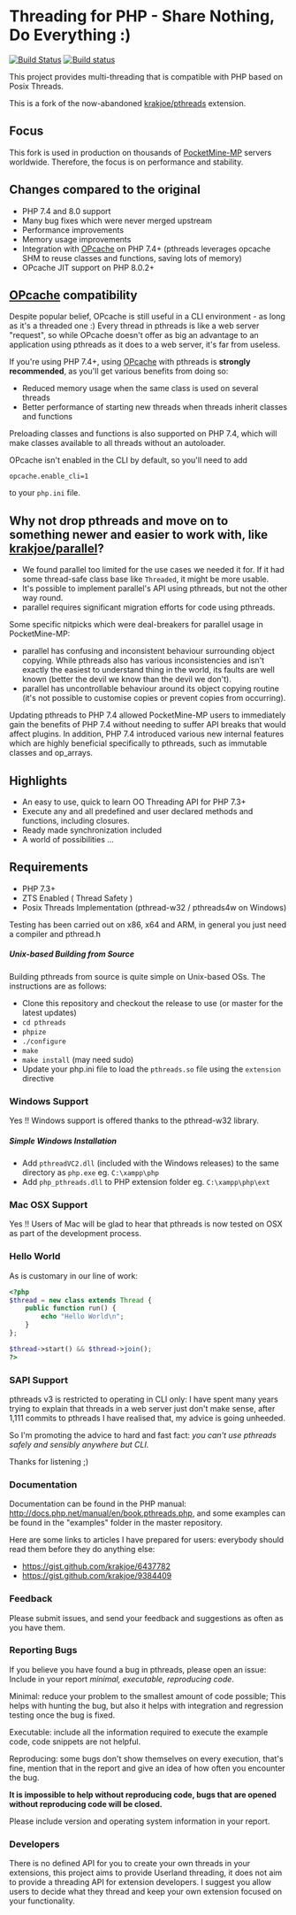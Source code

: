 # Threading for PHP - Share Nothing, Do Everything :)

[![Build Status](https://travis-ci.com/pmmp/pthreads.svg?branch=fork)](https://travis-ci.com/pmmp/pthreads)
[![Build status](https://ci.appveyor.com/api/projects/status/929kgwur23p40n1y/branch/fork?svg=true)](https://ci.appveyor.com/project/pmmp/pthreads/branch/fork)
<!---
[![Average time to resolve an issue](http://isitmaintained.com/badge/resolution/krakjoe/pthreads.svg)](http://isitmaintained.com/project/krakjoe/pthreads "Average time to resolve an issue")
[![Percentage of issues still open](http://isitmaintained.com/badge/open/krakjoe/pthreads.svg)](http://isitmaintained.com/project/krakjoe/pthreads "Percentage of issues still open")
[![Join the chat at https://gitter.im/krakjoe/pthreads](https://badges.gitter.im/Join%20Chat.svg)](https://gitter.im/krakjoe/pthreads?utm_source=badge&utm_medium=badge&utm_campaign=pr-badge&utm_content=badge)
-->
This project provides multi-threading that is compatible with PHP based on Posix Threads.

This is a fork of the now-abandoned [krakjoe/pthreads](https://github.com/krakjoe/pthreads) extension.

## Focus
This fork is used in production on thousands of [PocketMine-MP](https://github.com/pmmp/PocketMine-MP) servers worldwide. Therefore, the focus is on performance and stability.

## Changes compared to the original
- PHP 7.4 and 8.0 support
- Many bug fixes which were never merged upstream
- Performance improvements
- Memory usage improvements
- Integration with [OPcache](https://www.php.net/manual/en/book.opcache.php) on PHP 7.4+ (pthreads leverages opcache SHM to reuse classes and functions, saving lots of memory)
- OPcache JIT support on PHP 8.0.2+

## [OPcache](https://www.php.net/manual/en/book.opcache.php) compatibility
Despite popular belief, OPcache is still useful in a CLI environment - as long as it's a threaded one :)
Every thread in pthreads is like a web server "request", so while OPcache doesn't offer as big an advantage to an application using pthreads as it does to a web server, it's far from useless.

If you're using PHP 7.4+, using [OPcache](https://www.php.net/manual/en/book.opcache.php) with pthreads is **strongly recommended**, as you'll get various benefits from doing so:

- Reduced memory usage when the same class is used on several threads
- Better performance of starting new threads when threads inherit classes and functions

Preloading classes and functions is also supported on PHP 7.4, which will make classes available to all threads without an autoloader.

OPcache isn't enabled in the CLI by default, so you'll need to add
```
opcache.enable_cli=1
```
to your `php.ini` file.

## Why not drop pthreads and move on to something newer and easier to work with, like [krakjoe/parallel](https://github.com/krakjoe/parallel)?
- We found parallel too limited for the use cases we needed it for. If it had some thread-safe class base like `Threaded`, it might be more usable.
- It's possible to implement parallel's API using pthreads, but not the other way round.
- parallel requires significant migration efforts for code using pthreads.

Some specific nitpicks which were deal-breakers for parallel usage in PocketMine-MP:
- parallel has confusing and inconsistent behaviour surrounding object copying. While pthreads also has various inconsistencies and isn't exactly the easiest to understand thing in the world, its faults are well known (better the devil we know than the devil we don't).
- parallel has uncontrollable behaviour around its object copying routine (it's not possible to customise copies or prevent copies from occurring).

Updating pthreads to PHP 7.4 allowed PocketMine-MP users to immediately gain the benefits of PHP 7.4 without needing to suffer API breaks that would affect plugins. In addition, PHP 7.4 introduced various new internal features which are highly beneficial specifically to pthreads, such as immutable classes and op_arrays.

## Highlights

* An easy to use, quick to learn OO Threading API for PHP 7.3+
* Execute any and all predefined and user declared methods and functions, including closures.
* Ready made synchronization included
* A world of possibilities ...

## Requirements

* PHP 7.3+
* ZTS Enabled ( Thread Safety )
* Posix Threads Implementation (pthread-w32 / pthreads4w on Windows)

Testing has been carried out on x86, x64 and ARM, in general you just need a compiler and pthread.h

##### Unix-based Building from Source

Building pthreads from source is quite simple on Unix-based OSs. The instructions are as follows:
 * Clone this repository and checkout the release to use (or master for the latest updates)
 * `cd pthreads`
 * `phpize`
 * `./configure`
 * `make`
 * `make install` (may need sudo)
 * Update your php.ini file to load the `pthreads.so` file using the `extension` directive

### Windows Support

Yes !! Windows support is offered thanks to the pthread-w32 library.

##### Simple Windows Installation

* Add `pthreadVC2.dll` (included with the Windows releases) to the same directory as `php.exe` eg. `C:\xampp\php`
* Add `php_pthreads.dll` to PHP extension folder eg. `C:\xampp\php\ext`

### Mac OSX Support

Yes !! Users of Mac will be glad to hear that pthreads is now tested on OSX as part of the development process.

### Hello World

As is customary in our line of work:

```php
<?php
$thread = new class extends Thread {
	public function run() {
		echo "Hello World\n";
	}
};

$thread->start() && $thread->join();
?>
```

### SAPI Support

pthreads v3 is restricted to operating in CLI only: I have spent many years trying to explain that threads in a web server just don't make sense, after 1,111 commits to pthreads I have realised that, my advice is going unheeded.

So I'm promoting the advice to hard and fast fact: *you can't use pthreads safely and sensibly anywhere but CLI.*

Thanks for listening ;)

### Documentation 

Documentation can be found in the PHP manual: http://docs.php.net/manual/en/book.pthreads.php, and some examples can be found in the "examples" folder in the master repository.

Here are some links to articles I have prepared for users: everybody should read them before they do anything else:

 - https://gist.github.com/krakjoe/6437782
 - https://gist.github.com/krakjoe/9384409

### Feedback

Please submit issues, and send your feedback and suggestions as often as you have them.

### Reporting Bugs

If you believe you have found a bug in pthreads, please open an issue: Include in your report *minimal, executable, reproducing code*.

Minimal:     reduce your problem to the smallest amount of code possible; This helps with hunting the bug, but also it helps with integration and regression testing once the bug is fixed.

Executable:  include all the information required to execute the example code, code snippets are not helpful.

Reproducing: some bugs don't show themselves on every execution, that's fine, mention that in the report and give an idea of how often you encounter the bug.

__It is impossible to help without reproducing code, bugs that are opened without reproducing code will be closed.__

Please include version and operating system information in your report.

### Developers

There is no defined API for you to create your own threads in your extensions, this project aims to provide Userland threading, it does not aim to provide a threading API for extension developers. I suggest you allow users to decide what they thread and keep your own extension focused on your functionality.
